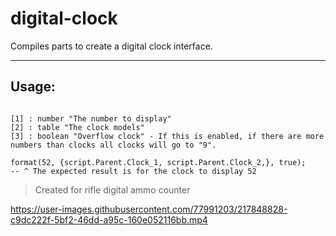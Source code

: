 # digital-clock
Compiles parts to create a digital clock interface.

---

## Usage:

```

[1] : number "The number to display"
[2] : table "The clock models"
[3] : boolean "Overflow clock" - If this is enabled, if there are more numbers than clocks all clocks will go to "9".

format(52, {script.Parent.Clock_1, script.Parent.Clock_2,}, true);
-- ^ The expected result is for the clock to display 52

```
> Created for rifle digital ammo counter

https://user-images.githubusercontent.com/77991203/217848828-c9dc222f-5bf2-46dd-a95c-160e052116bb.mp4

